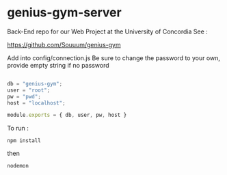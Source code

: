 # genius-gym-server

Back-End repo for our Web Project at the University of Concordia
See :


https://github.com/Souuum/genius-gym


Add into config/connection.js
Be sure to change the password to your own, provide empty string if no password
```js

db = "genius-gym";
user = "root";
pw = "pwd";
host = "localhost";

module.exports = { db, user, pw, host }

```

To run :
```
npm install
```

then

```
nodemon
```
